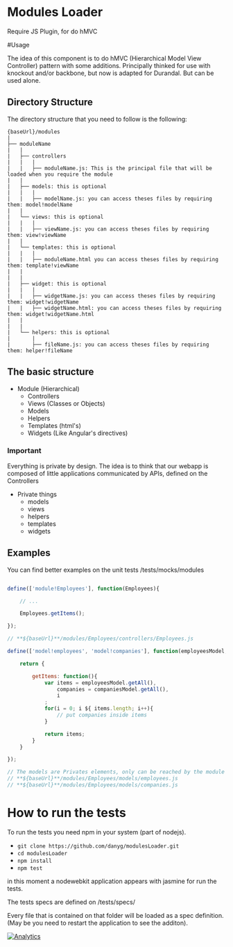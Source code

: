 Modules Loader
=============

Require JS Plugin, for do hMVC

#Usage

The idea of this component is to do hMVC (Hierarchical Model View Controller) pattern with some additions.
Principally thinked for use with knockout and/or backbone, but now is adapted for Durandal. But can be used
alone.


Directory Structure
-------------------

The directory structure that you need to follow is the following:

	{baseUrl}/modules
	|
	├── moduleName
	|   |
	|   ├── controllers
	|   |   |
	|   |   ├── moduleName.js: This is the principal file that will be loaded when you require the module
	|   |
	|   ├── models: this is optional
	|   |   |
	|   |   ├── modelName.js: you can access theses files by requiring them: model!modelName
	|   |
	|   └── views: this is optional
	|   |   |
	|   |   ├── viewName.js: you can access theses files by requiring them: view!viewName
 	|   |
	|   └── templates: this is optional
	|   |   |
	|   |   ├── moduleName.html you can access theses files by requiring them: template!viewName
	|   |
	|   |
	|   ├── widget: this is optional
	|   |   |
	|   |   ├── widgetName.js: you can access theses files by requiring them: widget!widgetName
	|   |   ├── widgetName.html: you can access theses files by requiring them: widget!widgetName.html
	|   |
	|   |
	|   └── helpers: this is optional
	|       |
	|       ├── fileName.js: you can access theses files by requiring them: helper!fileName



The basic structure
-------------------
- Module (Hierarchical)
	- Controllers
	- Views			(Classes or Objects)
	- Models
	- Helpers
	- Templates		(html's)
	- Widgets		(Like Angular's directives)

### Important
Everything is private by design. The idea is to think that our webapp is composed of little applications communicated by APIs, defined on the Controllers

- Private things
  - models
  - views
  - helpers
  - templates
  - widgets

## Examples

You can find better examples on the unit tests
/tests/mocks/modules

```javascript

define(['module!Employees'], function(Employees){

	// ...

	Employees.getItems();

});

// **${baseUrl}**/modules/Employees/controllers/Employees.js

define(['model!employees', 'model!companies'], function(employeesModel, companiesModel){

	return {

		getItems: function(){
			var items = employeesModel.getAll(),
				companies = companiesModel.getAll(),
				i
			;
			for(i = 0; i ${ items.length; i++){
				// put companies inside items
			}

			return items;
		}
	}

});

// The models are Privates elements, only can be reached by the module Employees
// **${baseUrl}**/modules/Employees/models/employees.js
// **${baseUrl}**/modules/Employees/models/companies.js
```

# How to run the tests

To run the tests you need npm in your system (part of nodejs).

- ```git clone https://github.com/danyg/modulesLoader.git```
- ```cd modulesLoader```
- ```npm install```
- ```npm test```

in this moment a nodewebkit application appears with jasmine for run the tests.

The tests specs are defined on /tests/specs/

Every file that is contained on that folder will be loaded as a spec definition. (May be you need to restart the application to see the additon).

[![Analytics](https://ga-beacon.appspot.com/UA-47717226-1/modulesLoader/home)](https://github.com/igrigorik/ga-beacon)
